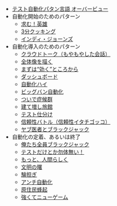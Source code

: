 * [テスト自動化パタン言語 オーバービュー](Introduction.md)
* 自動化開始のためのパターン
    * [求む！英雄](NeedHero.md)
    * [3分クッキング](Three-minuteCooking.md)
    * [インディ・ジョーンズ](IndianaJones.md)
* 自動化導入のためのパターン
    * [クラウドトーク（もやもやした会話）](AmbigiousTalk.md)
    * [全体像を描く](BluePrint.md)
    * [まずは“効く”ところから](MostEfficientPartFitst.md)
    * [ダッシュボード](Dashboard.md)
    * [自動化ハイ](AutomationFavor.md)
    * [ビッグバン自動化](Big-bangAutomation.md)
    * [ついで症候群](Along-the-WaySyndrome.md)
    * [建て増し旅館](ExtensionBuildings.md)
    * [テスト仕分け](TestClassification.md)
    * [信頼性バトル（信頼性イタチゴッコ）](Cat-and-MouseGameofReliability.md)
    * [ヤブ医者とブラックジャック](QuakAndExpensiveGoodDoctor.md)
* 自動化の定着、あるいは終了
    * [俺たち全員ブラックジャック](WeAreMeisters.md)
    * [テストだけとか勿体無い！](NotOnlyForTesting.md)
    * [もっと、人間らしく](YouAreHuman.md)
    * [文明の曙](DawnOfCivilization.md)
    * [験担ぎ](LikeACharm.md)
    * [アンチ自動化](Anti-Automation.md)
    * [原住民蜂起](Old-GuardsUprising.md)
    * [強くてニューゲーム](RestartWithoutReset.md)
